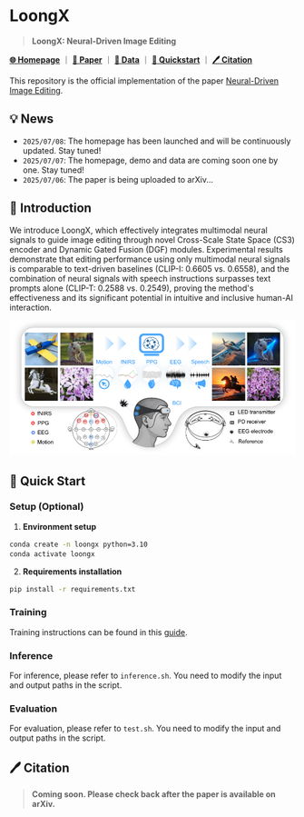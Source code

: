 # LoongX

> **LoongX: Neural-Driven Image Editing**

[**🌐 Homepage**](https://LoongX1.github.io/) ｜ [**📖 Paper**](https://arxiv.org/search/?query=loongx&searchtype=all) ｜ [**🤗 Data**](https://LoongX1.github.io/) ｜ [**🚀 Quickstart**](https://github.com/LanceZPF/loongx#-quick-start) ｜ [**🖊️ Citation**](https://github.com/LanceZPF/loongx#%EF%B8%8F-citation)

This repository is the official implementation of the paper [Neural-Driven Image Editing](https://github.com/LanceZPF/loongx).

## 💡 News

- `2025/07/08`: The homepage has been launched and will be continuously updated. Stay tuned!
- `2025/07/07`: The homepage, demo and data are coming soon one by one. Stay tuned!
- `2025/07/06`: The paper is being uploaded to arXiv...

## 📖 Introduction

We introduce LoongX, which effectively integrates multimodal neural signals to guide image editing through novel Cross-Scale State Space (CS3) encoder and Dynamic Gated Fusion (DGF) modules. Experimental results demonstrate that editing performance using only multimodal neural signals is comparable to text-driven baselines (CLIP-I: 0.6605 vs. 0.6558), and the combination of neural signals with speech instructions surpasses text prompts alone (CLIP-T: 0.2588 vs. 0.2549), proving the method's effectiveness and its significant potential in intuitive and inclusive human-AI interaction.

![Alt text](assets/teaser.png)

## 🚀 Quick Start
### Setup (Optional)
1. **Environment setup**
```bash
conda create -n loongx python=3.10
conda activate loongx
```
2. **Requirements installation**
```bash
pip install -r requirements.txt
```

<!-- ### Guidelines for subject-driven generation
1. Input images are automatically center-cropped and resized to 512x512 resolution.
2. When writing prompts, refer to the subject using phrases like `this item`, `the object`, or `it`. e.g.
   1. *A close up view of this item. It is placed on a wooden table.*
   2. *A young lady is wearing this shirt.*
3. The model primarily works with objects rather than human subjects currently, due to the absence of human data in training. -->

### Training
Training instructions can be found in this [guide](./train/README.md).

### Inference
For inference, please refer to `inference.sh`. You need to modify the input and output paths in the script.

### Evaluation
For evaluation, please refer to `test.sh`. You need to modify the input and output paths in the script.


## 🖊️ Citation

> **Coming soon. Please check back after the paper is available on arXiv.**

